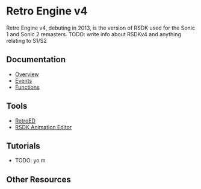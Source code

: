 # Retro Engine v4

Retro Engine v4, debuting in 2013, is the version of RSDK used for the Sonic 1 and Sonic 2 remasters.
TODO: write info about RSDKv4 and anything relating to S1/S2

## Documentation
- [Overview](./Overview/README.md)
- [Events](./Events/README.md)
- [Functions](./Functions/README.md)

## Tools
- [RetroED](../Tools/RetroED/README.md)
- [RSDK Animation Editor](../Tools/RSDK-Anim-Editor/README.md)

## Tutorials
- TODO: yo m

## Other Resources


